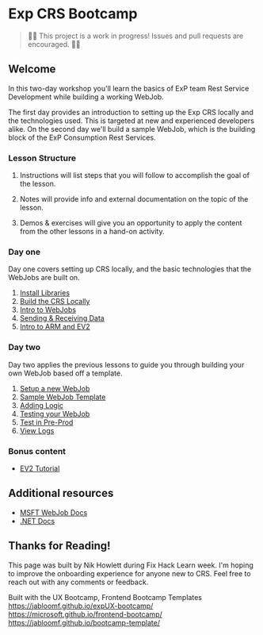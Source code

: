 # Exp CRS Bootcamp

> 🚨🚨 This project is a work in progress! Issues and pull requests are encouraged. 🚨🚨

## Welcome

In this two-day workshop you'll learn the basics of ExP team Rest Service Development while building a working WebJob.

The first day provides an introduction to setting up the Exp CRS locally and the technologies used. This is targeted at new and experienced developers alike. On the second day we'll build a sample WebJob, which is the building block of the ExP Consumption Rest Services.

### Lesson Structure

1. Instructions will list steps that you will follow to accomplish the goal of the lesson.

2. Notes will provide info and external documentation on the topic of the lesson.

3. Demos & exercises will give you an opportunity to apply the content from the other lessons in a hand-on activity.

### Day one

Day one covers setting up CRS locally, and the basic technologies that the WebJobs are built on.

1. [Install Libraries](step1-01)
2. [Build the CRS Locally](step1-02)
3. [Intro to WebJobs](step1-03)
4. [Sending & Receiving Data](step1-04)
5. [Intro to ARM and EV2](step1-05)

### Day two

Day two applies the previous lessons to guide you through building your own WebJob based off a template.

1. [Setup a new WebJob](step2-01)
2. [Sample WebJob Template](step2-02)
3. [Adding Logic](step2-03)
4. [Testing your WebJob](step2-04)
5. [Test in Pre-Prod](step2-05)
6. [View Logs](step2-06)

### Bonus content

- [EV2 Tutorial](https://ev2docs.azure.net/overview/tutorial.html)

## Additional resources

- [MSFT WebJob Docs](https://azure.microsoft.com/en-us/blog/webjobs-goes-into-full-production/)
- [.NET Docs](https://docs.microsoft.com/en-us/dotnet/)

## Thanks for Reading!

This page was built by Nik Howlett during Fix Hack Learn week. I'm hoping to improve the onboarding experience for anyone new to CRS. Feel free to reach out with any comments or feedback.

Built with the UX Bootcamp, Frontend Bootcamp Templates
https://jabloomf.github.io/expUX-bootcamp/
https://microsoft.github.io/frontend-bootcamp/
https://jabloomf.github.io/bootcamp-template/
